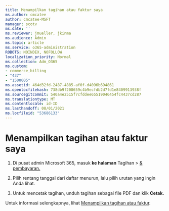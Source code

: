 ```yaml
---
title: Menampilkan tagihan atau faktur saya
ms.author: cmcatee
author: cmcatee-MSFT
manager: scotv
ms.date: ''
ms.reviewer: jmueller, jkinma
ms.audience: Admin
ms.topic: article
ms.service: o365-administration
ROBOTS: NOINDEX, NOFOLLOW
localization_priority: Normal
ms.collection: Adm_O365
ms.custom:
- commerce_billing
- "437"
- "1500005"
ms.assetid: 464d32fd-2487-4885-af0f-d4096b694861
ms.openlocfilehash: 738db9f208659c4b9ecfdb2d7fd1e8409913938f
ms.sourcegitcommit: 540a4e2515f7cfddee65519046454fc4437cd287
ms.translationtype: MT
ms.contentlocale: id-ID
ms.lasthandoff: 08/01/2021
ms.locfileid: "53686133"
---
```

# <a name="view-my-bill-or-invoice"></a>Menampilkan tagihan atau faktur saya

1. Di pusat admin Microsoft 365, masuk **ke halaman** Tagihan \> [& pembayaran.](https://go.microsoft.com/fwlink/p/?linkid=848039)

2. Pilih rentang tanggal dari daftar menurun, lalu pilih urutan yang ingin Anda lihat.

3. Untuk mencetak tagihan, unduh tagihan sebagai file PDF dan klik **Cetak.**

Untuk informasi selengkapnya, lihat [Menampilkan tagihan atau faktur](/microsoft-365/commerce/billing-and-payments/view-your-bill-or-invoice).
